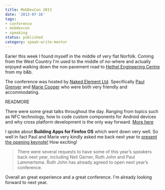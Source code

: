 ```yaml
---
title: MobDevCon 2013
date: '2013-07-16'
tags:
- conference
- mobdevcon
- speaking
status: published
category: speak-write-mentor
---
```


<p>Earier this week I found myself in the middle of very flat Norfolk. Coming from the West Country I'm used to the middle of no-where and actually enjoyed walking down the non pavement road to <a href="http://www.hethelcentre.com" rel="external">Hethel Engineering Centre</a> from my b&amp;b.</p>

<p>The conference was hosted by <a href="http://nakedelement.co.uk" rel="external">Naked Element Ltd</a>. Specifically <a href="http://www.linkedin.com/in/pgrenyer" rel="external">Paul Grenyer</a> and <a href="http://www.linkedin.com/in/mariecooperuk" rel="external">Marie Cooper</a> who were both very friendly and accommodating.</p>

READMORE

<p>There were some great talks throughout the day. Ranging from topics such as NFC technology, how to code custom components for Android devices and why cross platform development is the only way forward. <a href="http://www.mobdevcon.com/2013/index.html" rel="external">More here</a></p>

<p>I spoke about <strong>Building Apps for Firefox OS</strong> which went down very well. So well in fact Paul and Marie very kindly asked me back next year to <a href="http://www.mobdevcon.com" rel="external">present the opening keynote!</a> How exciting!</p>

<blockquote><p>There were several requests to have some of this year’s speakers back next year, including Neil Garner, Ruth John and Paul Lammertsma. Ruth John has already agreed to open next year’s conference.</p></blockquote>

<p>Overall an great experience and a great conference. I'm already looking forward to next year.</p>
